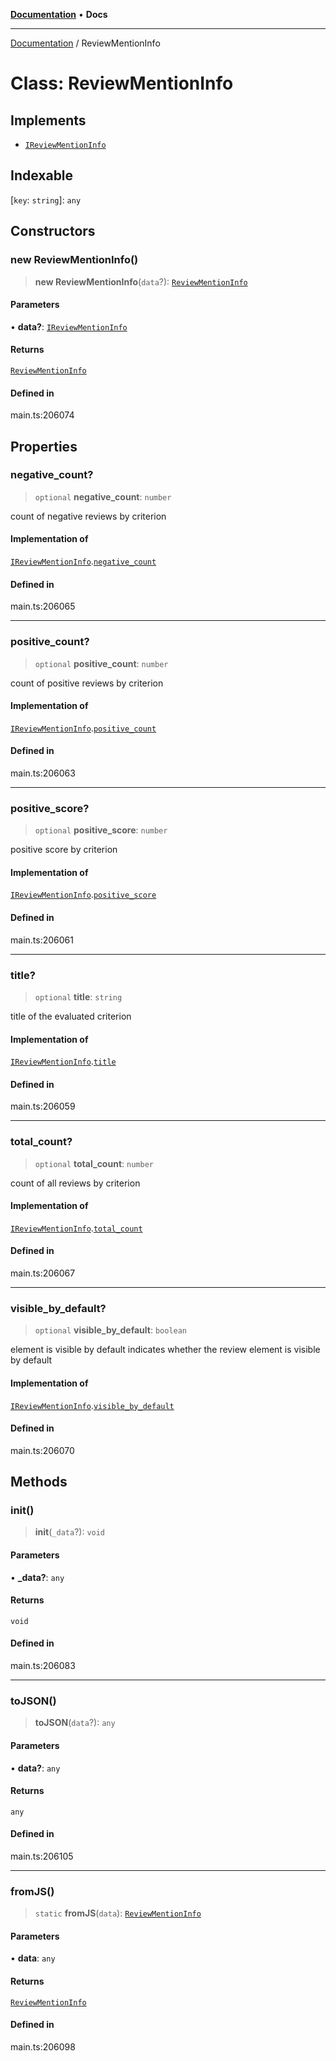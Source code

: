 [**Documentation**](../README.md) • **Docs**

***

[Documentation](../globals.md) / ReviewMentionInfo

# Class: ReviewMentionInfo

## Implements

- [`IReviewMentionInfo`](../interfaces/IReviewMentionInfo.md)

## Indexable

 \[`key`: `string`\]: `any`

## Constructors

### new ReviewMentionInfo()

> **new ReviewMentionInfo**(`data`?): [`ReviewMentionInfo`](ReviewMentionInfo.md)

#### Parameters

• **data?**: [`IReviewMentionInfo`](../interfaces/IReviewMentionInfo.md)

#### Returns

[`ReviewMentionInfo`](ReviewMentionInfo.md)

#### Defined in

main.ts:206074

## Properties

### negative\_count?

> `optional` **negative\_count**: `number`

count of negative reviews by criterion

#### Implementation of

[`IReviewMentionInfo`](../interfaces/IReviewMentionInfo.md).[`negative_count`](../interfaces/IReviewMentionInfo.md#negative_count)

#### Defined in

main.ts:206065

***

### positive\_count?

> `optional` **positive\_count**: `number`

count of positive reviews by criterion

#### Implementation of

[`IReviewMentionInfo`](../interfaces/IReviewMentionInfo.md).[`positive_count`](../interfaces/IReviewMentionInfo.md#positive_count)

#### Defined in

main.ts:206063

***

### positive\_score?

> `optional` **positive\_score**: `number`

positive score by criterion

#### Implementation of

[`IReviewMentionInfo`](../interfaces/IReviewMentionInfo.md).[`positive_score`](../interfaces/IReviewMentionInfo.md#positive_score)

#### Defined in

main.ts:206061

***

### title?

> `optional` **title**: `string`

title of the evaluated criterion

#### Implementation of

[`IReviewMentionInfo`](../interfaces/IReviewMentionInfo.md).[`title`](../interfaces/IReviewMentionInfo.md#title)

#### Defined in

main.ts:206059

***

### total\_count?

> `optional` **total\_count**: `number`

count of all reviews by criterion

#### Implementation of

[`IReviewMentionInfo`](../interfaces/IReviewMentionInfo.md).[`total_count`](../interfaces/IReviewMentionInfo.md#total_count)

#### Defined in

main.ts:206067

***

### visible\_by\_default?

> `optional` **visible\_by\_default**: `boolean`

element is visible by default
indicates whether the review element is visible by default

#### Implementation of

[`IReviewMentionInfo`](../interfaces/IReviewMentionInfo.md).[`visible_by_default`](../interfaces/IReviewMentionInfo.md#visible_by_default)

#### Defined in

main.ts:206070

## Methods

### init()

> **init**(`_data`?): `void`

#### Parameters

• **\_data?**: `any`

#### Returns

`void`

#### Defined in

main.ts:206083

***

### toJSON()

> **toJSON**(`data`?): `any`

#### Parameters

• **data?**: `any`

#### Returns

`any`

#### Defined in

main.ts:206105

***

### fromJS()

> `static` **fromJS**(`data`): [`ReviewMentionInfo`](ReviewMentionInfo.md)

#### Parameters

• **data**: `any`

#### Returns

[`ReviewMentionInfo`](ReviewMentionInfo.md)

#### Defined in

main.ts:206098
